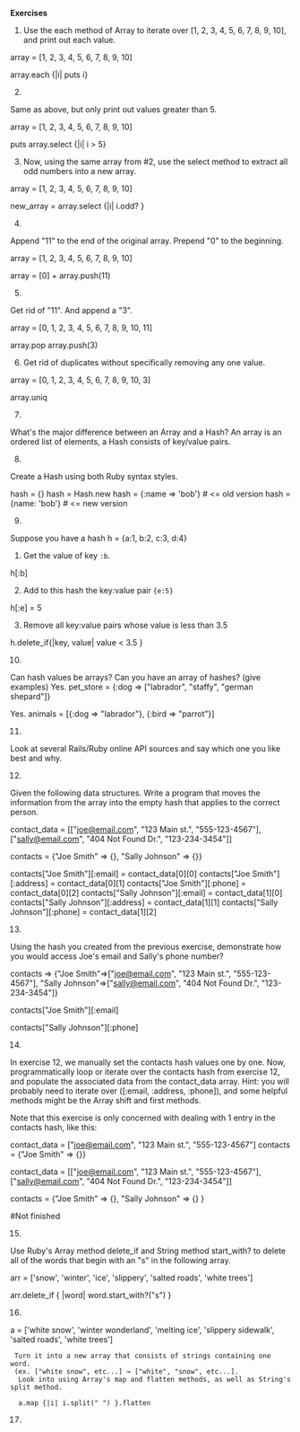 **Exercises**

1. Use the each method of Array to iterate over [1, 2, 3, 4, 5, 6, 7, 8, 9, 10], and print out each value.

array = [1, 2, 3, 4, 5, 6, 7, 8, 9, 10]

array.each {|i| puts i}

2.

Same as above, but only print out values greater than 5.

array = [1, 2, 3, 4, 5, 6, 7, 8, 9, 10]

puts array.select {|i| i > 5}

3. Now, using the same array from #2, use the select method to extract all odd numbers into a new array.

array = [1, 2, 3, 4, 5, 6, 7, 8, 9, 10]

new_array = array.select {|i| i.odd? }

4.
Append "11" to the end of the original array. Prepend "0" to the beginning.

array = [1, 2, 3, 4, 5, 6, 7, 8, 9, 10]

array = [0] + array.push(11)

5.
Get rid of "11". And append a "3".

array = [0, 1, 2, 3, 4, 5, 6, 7, 8, 9, 10, 11]

array.pop
array.push(3)

6. Get rid of duplicates without specifically removing any one value.

 array = [0, 1, 2, 3, 4, 5, 6, 7, 8, 9, 10, 3]

 array.uniq

 7.
 What's the major difference between an Array and a Hash?
 An array is an ordered list of elements, a Hash consists of key/value pairs.

 8.
Create a Hash using both Ruby syntax styles.

hash = {}
hash = Hash.new
hash = {:name => 'bob'} # <= old version
hash = {name: 'bob'} # <= new version

9.
Suppose you have a hash h = {a:1, b:2, c:3, d:4}

1. Get the value of key `:b`.

  h[:b]

2. Add to this hash the key:value pair `{e:5}`

  h[:e] = 5

3. Remove all key:value pairs whose value is less than 3.5

h.delete_if{|key, value| value < 3.5 }

10.
Can hash values be arrays? Can you have an array of hashes? (give examples)
 Yes.
 pet_store = {:dog => ["labrador", "staffy", "german shepard"]}

 Yes.
 animals = [{:dog => "labrador"}, {:bird => "parrot"}]

 11.
 Look at several Rails/Ruby online API sources and say which one you like best and why.

 12.
 Given the following data structures.
 Write a program that moves the information from the array into the empty hash that applies to the correct person.

 contact_data = [["joe@email.com", "123 Main st.", "555-123-4567"],
            ["sally@email.com", "404 Not Found Dr.", "123-234-3454"]]

contacts = {"Joe Smith" => {}, "Sally Johnson" => {}}

contacts["Joe Smith"][:email] = contact_data[0][0]
contacts["Joe Smith"][:address] = contact_data[0][1]
contacts["Joe Smith"][:phone] = contact_data[0][2]
contacts["Sally Johnson"][:email] = contact_data[1][0]
contacts["Sally Johnson"][:address] = contact_data[1][1]
contacts["Sally Johnson"][:phone] = contact_data[1][2]

13.
Using the hash you created from the previous exercise, demonstrate how you would access Joe's email and Sally's phone number?

contacts
=> {"Joe Smith"=>["joe@email.com", "123 Main st.", "555-123-4567"],
"Sally Johnson"=>["sally@email.com", "404 Not Found Dr.", "123-234-3454"]}

contacts["Joe Smith"][:email]

contacts["Sally Johnson"][:phone]

14.
In exercise 12, we manually set the contacts hash values one by one.
Now, programmatically loop or iterate over the contacts hash from exercise 12,
and populate the associated data from the contact_data array. Hint: you will probably need to iterate over
([:email, :address, :phone]), and some helpful methods might be the Array shift and first methods.

Note that this exercise is only concerned with dealing with 1 entry in the contacts hash, like this:

contact_data = ["joe@email.com", "123 Main st.", "555-123-4567"]
contacts = {"Joe Smith" => {}}

contact_data = [["joe@email.com", "123 Main st.", "555-123-4567"],
            ["sally@email.com", "404 Not Found Dr.", "123-234-3454"]]

contacts = {"Joe Smith" => {}, "Sally Johnson" => {} }


#Not finished

15.
Use Ruby's Array method delete_if and String method start_with? to delete all of the words
that begin with an "s" in the following array.

arr = ['snow', 'winter', 'ice', 'slippery', 'salted roads', 'white trees']


arr.delete_if { |word| word.start_with?("s") }

16.

a = ['white snow', 'winter wonderland', 'melting ice',
     'slippery sidewalk', 'salted roads', 'white trees']

     Turn it into a new array that consists of strings containing one word.
     (ex. ["white snow", etc...] → ["white", "snow", etc...].
      Look into using Array's map and flatten methods, as well as String's split method.

      a.map {|i| i.split(" ") }.flatten


17.
